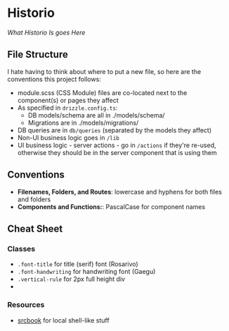# Historio

_What Historio Is goes Here_

## File Structure

I hate having to think about where to put a new file, so here are the conventions this project follows:

- module.scss (CSS Module) files are co-located next to the component(s) or pages they affect
- As specified in `drizzle.config.ts`:
  - DB models/schema are all in ./models/schema/
  - Migrations are in ./models/migrations/
- DB queries are in `db/queries` (separated by the models they affect)
- Non-UI business logic goes in `/lib`
- UI business logic - server actions - go in `/actions` if they're re-used, otherwise they should be in the server component that is using them

## Conventions

- **Filenames, Folders, and Routes**: lowercase and hyphens for both files and folders
- **Components and Functions:**: PascalCase for component names

## Cheat Sheet

### Classes

- `.font-title` for title (serif) font (Rosarivo)
- `.font-handwriting` for handwriting font (Gaegu)
- `.vertical-rule` for 2px full height div
-

### Resources

- [srcbook](https://github.com/srcbookdev/srcbook) for local shell-like stuff
